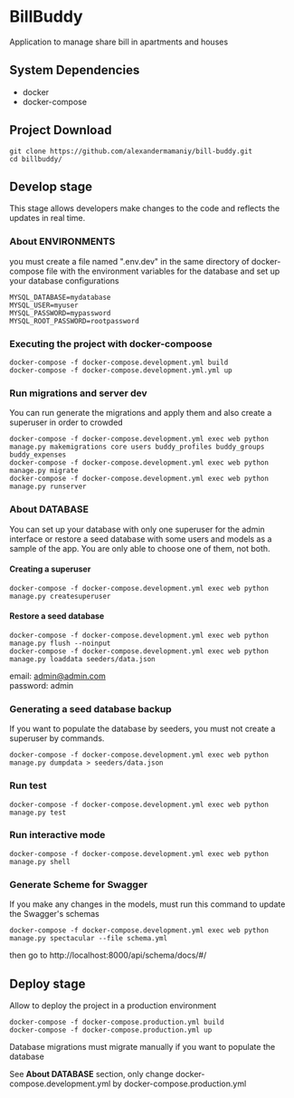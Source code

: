 # BillBuddy
Application to manage share bill in apartments and houses

## System Dependencies
- docker
- docker-compose

## Project Download
```
git clone https://github.com/alexandermamaniy/bill-buddy.git
cd billbuddy/
```

## Develop stage
This stage allows developers make changes to the code and reflects the updates in real time.

### About ENVIRONMENTS
you must create a file named ".env.dev" in the same directory of docker-compose file with the environment variables for the database and set up your database configurations

```
MYSQL_DATABASE=mydatabase
MYSQL_USER=myuser
MYSQL_PASSWORD=mypassword
MYSQL_ROOT_PASSWORD=rootpassword
```

### Executing the project with docker-compoose 
```
docker-compose -f docker-compose.development.yml build
docker-compose -f docker-compose.development.yml.yml up
```

### Run migrations and server dev
You can run generate the migrations and apply them and also create a superuser in order to crowded
```
docker-compose -f docker-compose.development.yml exec web python manage.py makemigrations core users buddy_profiles buddy_groups buddy_expenses
docker-compose -f docker-compose.development.yml exec web python manage.py migrate
docker-compose -f docker-compose.development.yml exec web python manage.py runserver
```

### About DATABASE
You can set up your database with only one superuser for the admin interface or restore a seed database with some users and models as a sample of the app.
You are only able to choose one of them, not both.

#### Creating a superuser
```
docker-compose -f docker-compose.development.yml exec web python manage.py createsuperuser
```

#### Restore a seed database
```
docker-compose -f docker-compose.development.yml exec web python manage.py flush --noinput
docker-compose -f docker-compose.development.yml exec web python manage.py loaddata seeders/data.json
```
email: admin@admin.com \
password: admin

### Generating a seed database backup
If you want to populate the database by seeders, you must not create a superuser by commands.  
```
docker-compose -f docker-compose.development.yml exec web python manage.py dumpdata > seeders/data.json
```

### Run test
```
docker-compose -f docker-compose.development.yml exec web python manage.py test
```
### Run interactive mode
```
docker-compose -f docker-compose.development.yml exec web python manage.py shell
```
### Generate Scheme for Swagger
If you make any changes in the models, must run this command to update the Swagger's schemas  
```
docker-compose -f docker-compose.development.yml exec web python manage.py spectacular --file schema.yml 
```
then go to http://localhost:8000/api/schema/docs/#/


## Deploy stage

Allow to deploy the project in a production environment

```commandline
docker-compose -f docker-compose.production.yml build
docker-compose -f docker-compose.production.yml up
```
Database migrations must migrate manually if you want to populate the database

See **About DATABASE** section, only change docker-compose.development.yml by docker-compose.production.yml


